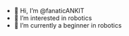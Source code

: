 - 👋 Hi, I’m @fanaticANKIT
- 👀 I’m interested in robotics
- 🌱 I’m currently a beginner in robotics

<!---
fanaticANKIT/fanaticANKIT is a ✨ special ✨ repository because its `README.md` (this file) appears on your GitHub profile.
You can click the Preview link to take a look at your changes.
--->
